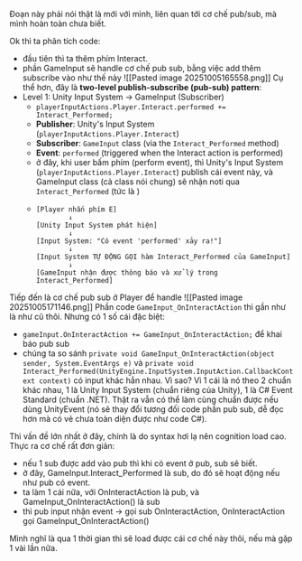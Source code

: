 Đoạn này phải nói thật là mới với mình, liên quan tới cơ chế pub/sub, mà mình hoàn toàn chưa biết.

Ok thì ta phân tích code:
+ đầu tiên thì ta thêm phím Interact.
+ phần GameInput sẽ handle cơ chế pub sub, bằng việc add thêm subscribe vào như thế này
![[Pasted image 20251005165558.png]]
Cụ thể hơn, đây là **two-level publish-subscribe (pub-sub) pattern**:
+ Level 1: Unity Input System → GameInput (Subscriber)
	+ `playerInputActions.Player.Interact.performed += Interact_Performed;`
	+ **Publisher**: Unity's Input System (`playerInputActions.Player.Interact`)
	+ **Subscriber**: `GameInput` class (via the `Interact_Performed` method)
	+ **Event**: `performed` (triggered when the Interact action is performed)
	+ ở đây, khi user bấm phím (perform event), thì Unity's Input System (`playerInputActions.Player.Interact`) publish cái event này, và GameInput class (cả class nói chung) sẽ nhận noti qua `Interact_Performed` (tức là )
	+ 
		```
		[Player nhấn phím E]
		        ↓
		[Unity Input System phát hiện]
		        ↓
		[Input System: "Có event 'performed' xảy ra!"]
		        ↓
		[Input System TỰ ĐỘNG GỌI hàm Interact_Performed của GameInput]
		        ↓
		[GameInput nhận được thông báo và xử lý trong Interact_Performed]
		```

Tiếp đến là cơ chế pub sub ở Player để handle
![[Pasted image 20251005171146.png]]
Phần code `GameInput_OnInteractAction` thì gần như là như cũ thôi. Nhưng có 1 số cái đặc biệt:
+ `gameInput.OnInteractAction += GameInput_OnInteractAction;` để khai báo pub sub
+ chúng ta so sánh `private void GameInput_OnInteractAction(object sender, System.EventArgs e)` và `private void Interact_Performed(UnityEngine.InputSystem.InputAction.CallbackContext context)` có input khác hẳn nhau. Vì sao? Vì 1 cái là nó theo 2 chuẩn khác nhau, 1 là Unity Input System (chuẩn riêng của Unity), 1 là C# Event Standard (chuẩn .NET). Thật ra vẫn có thể làm cùng chuẩn được nếu dùng UnityEvent (nó sẽ thay đổi tương đối code phần pub sub, dễ đọc hơn mà có vẻ chưa toàn diện được như code C#).

Thì vấn đề lớn nhất ở đây, chính là do syntax hơi lạ nên cognition load cao. Thực ra cơ chế rất đơn giản:

- nếu 1 sub được add vào pub thì khi có event ở pub, sub sẽ biết.
- ở đây, GameInput.Interact_Performed là sub, do đó sẽ hoạt động nếu như pub có event.
- ta làm 1 cái nữa, với OnInteractAction là pub, và GameInput_OnInteractAction() là sub
- thì pub input nhận event -> gọi sub OnInteractAction, OnInteractAction gọi GameInput_OnInteractAction()

Mình nghĩ là qua 1 thời gian thì sẽ load được cái cơ chế này thôi, nếu mà gặp 1 vài lần nữa.